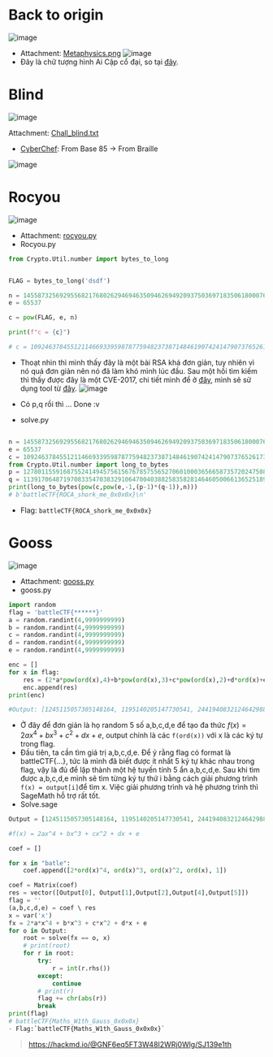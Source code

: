 # Back to origin
![image](https://github.com/tvdat20004/CTF_write-up/assets/117071011/f3b7d324-762e-4b84-a262-40079a5b7f47)

- Attachment: [Metaphysics.png](https://s1.fdow.nl/iHirl-Metaphysics.png)
 ![image](https://github.com/tvdat20004/CTF_write-up/assets/117071011/4dc23134-0573-439c-b9ec-53cefb1b4d7e)
- Đây là chữ tượng hình Ai Cập cổ đại, so tại [đây](https://bsmekhampha.com/2021/12/01/bang-chu-cai-chu-tuong-hinh-ai-cap-co-dai/).
# Blind
![image](https://github.com/tvdat20004/CTF_write-up/assets/117071011/23c863da-bc58-450a-a1ef-2d1aeda6ef6a)

Attachment: [Chall_blind.txt](https://s1.fdow.nl/s2xI1-Chall_blind.txt)
- [CyberChef](https://gchq.github.io/CyberChef/): From Base 85 -> From Braille

![image](https://github.com/tvdat20004/CTF_write-up/assets/117071011/b646f236-82f3-49eb-8fa9-d12cad3c91b9)

# Rocyou
![image](https://github.com/tvdat20004/CTF_write-up/assets/117071011/12a3e936-aa7c-4751-8a70-5b92cf899df2)

- Attachment: [rocyou.py](https://prequal.battlectf.online/files/fd548d9b49f15b22a0af02be2327b74b/rocyou.py)
- Rocyou.py
``` python
from Crypto.Util.number import bytes_to_long


FLAG = bytes_to_long('dsdf')

n = 14558732569295568217680262946946350946269492093750369718350618000766298342508431492935822827678025952146979183716519987777790434353113812051439651306232101
e = 65537

c = pow(FLAG, e, n)

print(f"c = {c}")

# c = 10924637845512114669339598787759482373871484619074241479073765261738618851409833137908272858354441670603598700617114497065118363300675413269144392865493504
```
- Thoạt nhìn thì mình thấy đây là một bài RSA khá đơn giản, tuy nhiên vì nó quá đơn giản nên nó đã làm khó mình lúc đầu. Sau một hồi tìm kiếm thì thấy được đây là một CVE-2017, chi tiết mình để ở [đây](https://crocs.fi.muni.cz/public/papers/rsa_ccs17), mình sẽ sử dụng tool từ [đây](https://gitlab.com/parfaittolefo23/astuces-et-write-up-ctf/-/blob/main/Tools/neca).
![image](https://github.com/tvdat20004/CTF_write-up/assets/117071011/e9d75a0c-d587-4380-bcd5-ce21fc5233cd)

- Có p,q rồi thì ... Done :v 
- solve.py
``` py

n = 14558732569295568217680262946946350946269492093750369718350618000766298342508431492935822827678025952146979183716519987777790434353113812051439651306232101
e = 65537
c = 10924637845512114669339598787759482373871484619074241479073765261738618851409833137908272858354441670603598700617114497065118363300675413269144392865493504
from Crypto.Util.number import long_to_bytes
p = 127801155916875524149457561567678575565270601000365665873572024750823913157383 
q = 113917064871970833547038329106470040388258358281464605006613652518914797349747
print(long_to_bytes(pow(c,pow(e,-1,(p-1)*(q-1)),n)))
# b'battleCTF{ROCA_shork_me_0x0x0x}\n'
```
- Flag: `battleCTF{ROCA_shork_me_0x0x0x}`
# Gooss
![image](https://github.com/tvdat20004/CTF_write-up/assets/117071011/704fdfe7-0c82-428f-8104-8d8cbca6758b)

- Attachment: [gooss.py](https://prequal.battlectf.online/files/03eb3f54c197cfdd7343ea3c217c3351/gooss.py)
- gooss.py
``` py
import random
flag = 'battleCTF{******}'
a = random.randint(4,9999999999)
b = random.randint(4,9999999999)
c = random.randint(4,9999999999)
d = random.randint(4,9999999999)
e = random.randint(4,9999999999)

enc = []
for x in flag:
    res = (2*a*pow(ord(x),4)+b*pow(ord(x),3)+c*pow(ord(x),2)+d*ord(x)+e)
    enc.append(res)
print(enc)

#Output: [1245115057305148164, 1195140205147730541, 2441940832124642988, 2441940832124642988, 1835524676869638124, 1404473868033353193, 272777109172255911, 672752034376118188, 324890781330979572, 3086023531811583439, 475309634185807521, 1195140205147730541, 2441940832124642988, 1578661367846445708, 2358921859155462327, 1099718459319293547, 773945458916291731, 78288818574073053, 2441940832124642988, 1578661367846445708, 1099718459319293547, 343816904985468003, 1195140205147730541, 2527132076695959961, 2358921859155462327, 2358921859155462327, 1099718459319293547, 72109063929756364, 2796116718132693772, 72109063929756364, 2796116718132693772, 72109063929756364, 2796116718132693772, 3291439457645322417]
```
- Ở đây để đơn giản là họ random 5 số a,b,c,d,e để tạo đa thức $f(x) =2ax^4 + bx^3 + c^2 + dx + e$, output chính là các `f(ord(x))` với x là các ký tự trong flag. 
- Đầu tiên, ta cần tìm giá trị a,b,c,d,e. Để ý rằng flag có format là battleCTF{...}, tức là mình đã biết được ít nhất 5 ký tự khác nhau trong flag, vậy là đủ để lập thành một hệ tuyến tính 5 ẩn a,b,c,d,e. Sau khi tìm được a,b,c,d,e mình sẽ tìm từng ký tự thứ i bằng cách giải phương trình `f(x) = output[i]`để tìm x. Việc giải phương trình và hệ phương trình thì SageMath hỗ trợ rất tốt.
- Solve.sage
``` python    
Output = [1245115057305148164, 1195140205147730541, 2441940832124642988, 2441940832124642988, 1835524676869638124, 1404473868033353193, 272777109172255911, 672752034376118188, 324890781330979572, 3086023531811583439, 475309634185807521, 1195140205147730541, 2441940832124642988, 1578661367846445708, 2358921859155462327, 1099718459319293547, 773945458916291731, 78288818574073053, 2441940832124642988, 1578661367846445708, 1099718459319293547, 343816904985468003, 1195140205147730541, 2527132076695959961, 2358921859155462327, 2358921859155462327, 1099718459319293547, 72109063929756364, 2796116718132693772, 72109063929756364, 2796116718132693772, 72109063929756364, 2796116718132693772, 3291439457645322417]

#f(x) = 2ax^4 + bx^3 + cx^2 + dx + e

coef = []

for x in "batle":
	coef.append([2*ord(x)^4, ord(x)^3, ord(x)^2, ord(x), 1])

coef = Matrix(coef)
res = vector([Output[0], Output[1],Output[2],Output[4],Output[5]])
flag = ''
(a,b,c,d,e) = coef \ res
x = var('x')
fx = 2*a*x^4 + b*x^3 + c*x^2 + d*x + e
for o in Output:
	root = solve(fx == o, x)
	# print(root)
	for r in root:
		try: 
			r = int(r.rhs())
		except:
			continue
		# print(r)
		flag += chr(abs(r))
		break
print(flag)
# battleCTF{Maths_W1th_Gauss_0x0x0x}
- Flag:`battleCTF{Maths_W1th_Gauss_0x0x0x}`
```
> https://hackmd.io/@GNF6eq5FT3W48I2WRj0Wlg/SJ139e1th
